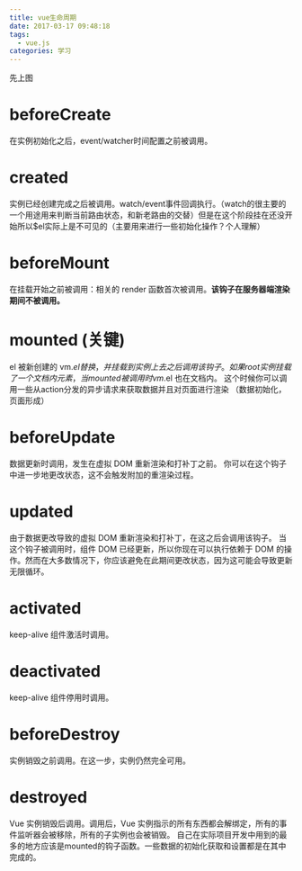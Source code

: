 ```yaml
---
title: vue生命周期
date: 2017-03-17 09:48:18
tags:
  - vue.js
categories: 学习
---
```

先上图
<img src="https://cn.vuejs.org/images/lifecycle.png" alt="">
# beforeCreate
在实例初始化之后，event/watcher时间配置之前被调用。

# created
实例已经创建完成之后被调用。watch/event事件回调执行。（watch的很主要的一个用途用来判断当前路由状态，和新老路由的交替）但是在这个阶段挂在还没开始所以$el实际上是不可见的（主要用来进行一些初始化操作？个人理解）

# beforeMount
在挂载开始之前被调用：相关的 render 函数首次被调用。<strong>该钩子在服务器端渲染期间不被调用。</strong>

# mounted (关键)
el 被新创建的 vm.$el 替换，并挂载到实例上去之后调用该钩子。如果 root 实例挂载了一个文档内元素，当 mounted 被调用时 vm.$el 也在文档内。
这个时候你可以调用一些从action分发的异步请求来获取数据并且对页面进行渲染 （数据初始化，页面形成）

# beforeUpdate
数据更新时调用，发生在虚拟 DOM 重新渲染和打补丁之前。
你可以在这个钩子中进一步地更改状态，这不会触发附加的重渲染过程。

# updated
由于数据更改导致的虚拟 DOM 重新渲染和打补丁，在这之后会调用该钩子。
当这个钩子被调用时，组件 DOM 已经更新，所以你现在可以执行依赖于 DOM 的操作。然而在大多数情况下，你应该避免在此期间更改状态，因为这可能会导致更新无限循环。

# activated
keep-alive 组件激活时调用。

# deactivated
keep-alive 组件停用时调用。

# beforeDestroy
实例销毁之前调用。在这一步，实例仍然完全可用。

# destroyed
Vue 实例销毁后调用。调用后，Vue 实例指示的所有东西都会解绑定，所有的事件监听器会被移除，所有的子实例也会被销毁。
自己在实际项目开发中用到的最多的地方应该是mounted的钩子函数。一些数据的初始化获取和设置都是在其中完成的。